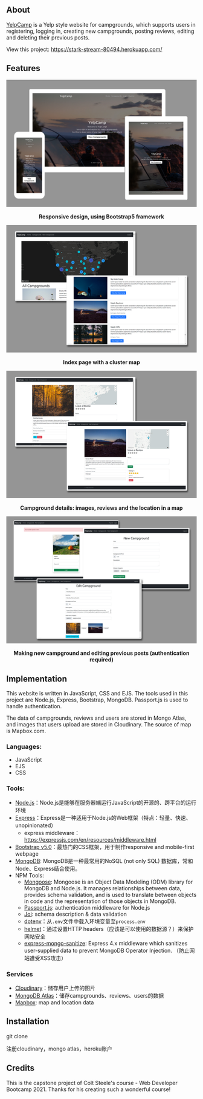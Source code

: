 ## About

[YelpCamp](https://stark-stream-80494.herokuapp.com/campgrounds) is a Yelp style website for campgrounds, which supports users in registering, logging in, creating new campgrounds, posting reviews, editing and deleting their previous posts.  

View this project: https://stark-stream-80494.herokuapp.com/

## Features

![homepage](images\homepage.jpg)

<center><strong>Responsive design, using Bootstrap5 framework</strong></center>

![campground index page](images\index-page.jpg)

<center><strong>Index page with a cluster map</strong></center>

![campground details](images\campground-details.jpg)

<center><strong>Campground details: images, reviews and the location in a map</strong></center>

![create and edit campgrounds](images\create-and-edit.jpg)

<center><strong>Making new campground and editing previous posts (authentication required)</strong></center>

## Implementation

This website is written in JavaScript, CSS and EJS. The tools used in this project are Node.js, Express, Bootstrap, MongoDB. Passport.js is used to handle authentication.

The data of campgrounds, reviews and users are stored in Mongo Atlas, and images that users upload are stored in Cloudinary. The source of map is Mapbox.com.

### Languages: 

- JavaScript
- EJS
- CSS

### Tools:

- [Node.js](https://nodejs.org/en/)：Node.js是能够在服务器端运行JavaScript的开源的、跨平台的运行环境
- [Express](https://expressjs.com/)：Express是一种适用于Node.js的Web框架（特点：轻量、快速、unopinionated）
  - express middleware：https://expressjs.com/en/resources/middleware.html
- [Bootstrap v5.0](https://getbootstrap.com/)：最热门的CSS框架，用于制作responsive and mobile-first webpage
- [MongoDB](): MongoDB是一种最常用的NoSQL (not only SQL) 数据库，常和Node、Express结合使用。
- NPM Tools:
  - [Mongoose](https://mongoosejs.com/): Mongoose is an Object Data Modeling (ODM) library for MongoDB and Node.js. It manages relationships between data, provides schema validation, and is used to translate between objects in code and the representation of those objects in MongoDB.
  - [Passport.js](http://www.passportjs.org/): authentication middleware for Node.js
  - [Joi](https://www.npmjs.com/package/joi): schema description & data validation
  - [dotenv](https://www.npmjs.com/package/dotenv)：从`.env`文件中载入环境变量至`process.env`
  - [helmet](https://www.npmjs.com/package/helmet)：通过设置HTTP headers（应该是可以使用的数据源？）来保护网站安全
  - [express-mongo-sanitize](https://www.npmjs.com/package/express-mongo-sanitize): Express 4.x middleware which sanitizes user-supplied data to prevent MongoDB Operator Injection. （防止网站遭受XSS攻击）

### Services

- [Cloudinary](https://cloudinary.com/)：储存用户上传的图片
- [MongoDB Atlas](https://www.mongodb.com/cloud/atlas)：储存campgrounds、reviews、users的数据
- [Mapbox](https://www.mapbox.com/): map and location data





## Installation

git clone

注册cloudinary，mongo atlas，heroku账户



## Credits

This is the capstone project of Colt Steele's course - Web Developer Bootcamp 2021. Thanks for his creating such a wonderful course!